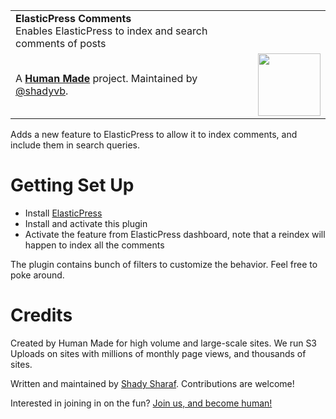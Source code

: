 <table width="100%">
	<tr>
		<td align="left" width="70">
			<strong>ElasticPress Comments</strong><br />
			Enables ElasticPress to index and search comments of posts
		</td>
		<td align="right" width="20%">
		</td>
	</tr>
	<tr>
		<td>
			A <strong><a href="https://hmn.md/">Human Made</a></strong> project. Maintained by <a href="https://github.com/shadyvb">@shadyvb</a>.
		</td>
		<td align="center">
			<img src="https://hmn.md/content/themes/hmnmd/assets/images/hm-logo.svg" width="100" />
		</td>
	</tr>
</table>

Adds a new feature to ElasticPress to allow it to index comments, and include them in search queries.


Getting Set Up
==========

- Install [ElasticPress](https://github.com/10up/ElasticPress)
- Install and activate this plugin
- Activate the feature from ElasticPress dashboard, note that a reindex will happen to index all the comments

The plugin contains bunch of filters to customize the behavior. Feel free to poke around.

Credits
=======
Created by Human Made for high volume and large-scale sites. We run S3 Uploads on sites with millions of monthly page views, and thousands of sites.

Written and maintained by [Shady Sharaf](https://github.com/shadyvb). Contributions are welcome!

Interested in joining in on the fun? [Join us, and become human!](https://hmn.md/is/hiring/)
